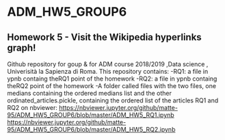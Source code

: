 # ADM_HW5_GROUP6
## Homework 5 - Visit the Wikipedia hyperlinks graph!

Github repository for goup & for ADM course 2018/2019 ,Data science , Univerisità la Sapienza di Roma.
This repository contains:
-RQ1: a file in ypnb containg theRQ1 point of the homework
-RQ2: a file in ypnb containg theRQ2 point of the homework
-A folder called files with the two files, one medians containing the ordered medians list and the other ordinated_articles.pickle, containing the ordered list of the articles
RQ1 and RQ2 on nbviewer:
https://nbviewer.jupyter.org/github/matte-95/ADM_HW5_GROUP6/blob/master/ADM_HW5_RQ1.ipynb
https://nbviewer.jupyter.org/github/matte-95/ADM_HW5_GROUP6/blob/master/ADM_HW5_RQ2.ipynb
